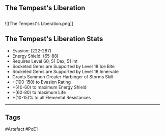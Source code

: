 ## The Tempest's Liberation

##
![[The Tempest's Liberation.png]]
## The Tempest's Liberation Stats
- Evasion: (222-287)
- Energy Shield: (65-88)
- Requires Level 60, 51 Dex, 51 Int
- Socketed Gems are Supported by Level 18 Ice Bite
- Socketed Gems are Supported by Level 18 Innervate
- Grants Summon Greater Harbinger of Storms Skill
- +(100-150) to Evasion Rating
- +(40-60) to maximum Energy Shield
- +(60-80) to maximum Life
- +(10-15)% to all Elemental Resistances


---
## Tags
#Artefact
#PoE1